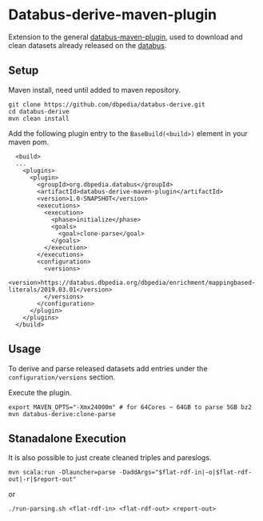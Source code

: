 # Databus-derive-maven-plugin

Extension to the general [databus-maven-plugin](https://github.com/dbpedia/databus-maven-plugin), used to download and clean datasets already released on the [databus](https://databus.dbpedia.org).

## Setup 

Maven install, need until added to maven repository.
```
git clone https://github.com/dbpedia/databus-derive.git
cd databus-derive
mvn clean install
```

Add the following plugin entry to the `BaseBuild(<build>)` element in your maven pom.
```
  <build>
  ...
    <plugins>
      <plugin>
        <groupId>org.dbpedia.databus</groupId>
        <artifactId>databus-derive-maven-plugin</artifactId>
        <version>1.0-SNAPSHOT</version>
        <executions>
          <execution>
            <phase>initialize</phase>
            <goals>
              <goal>clone-parse</goal>
            </goals>
          </execution>
        </executions>
        <configuration>
          <versions>
            <version>https://databus.dbpedia.org/dbpedia/enrichment/mappingbased-literals/2019.03.01</version>
          </versions>
        </configuration>
      </plugin>
    </plugins>
  </build>
```

## Usage

To derive and parse released datasets add entries under the `configuration/versions` section.

Execute the plugin.

```
export MAVEN_OPTS="-Xmx24000m" # for 64Cores ~ 64GB to parse 5GB bz2
mvn databus-derive:clone-parse
```

## Stanadalone Execution

It is also possible to just create cleaned triples and pareslogs.
```
mvn scala:run -Dlauncher=parse -DaddArgs="$flat-rdf-in|-o|$flat-rdf-out|-r|$report-out"
```
or
```
./run-parsing.sh <flat-rdf-in> <flat-rdf-out> <report-out>
```